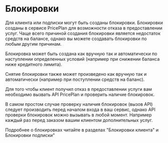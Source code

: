 # Блокировки

Для клиента или подписки могут быть созданы блокировки. Блокировки созданы в сервисе PricePlan для возможности  отказа в предоставлении услуг. Чаще всего причиной создания блокировки является недостаток средств на балансе, однако вы можете создавать блокировки по любым другим причинам.

Блокировка может быть создана как вручную так и автоматически по наступлении определенных условий (например при снижении баланса ниже кредитного лимита).

Снятие блокировки также может произведено как вручную так и автоматически (например при поступлении средств на баланс).


Для того чтобы клиент получил отказ в предоставлении услуги вам необходимо вызвать API PricePlan и проверить наличие блокировок. 

В самом простом случае проверку наличия блокировок (вызов API) следует производить перед началом входа в ваш сервис, однако API проверки блокировок можно вызывать в любой момент. Например каждый раз перед заказом вашим клиентом дополнительных услуг.

Подробнее о блокировках читайте в разделах "Блокировки клиента" и Блокировки подписки"